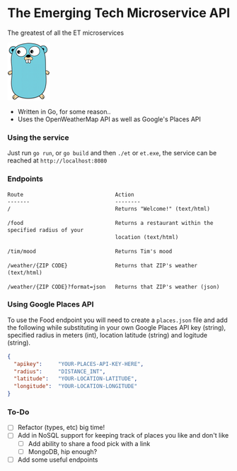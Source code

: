 # The Emerging Tech Microservice API
The greatest of all the ET microservices

![logo](https://raw.githubusercontent.com/mdubbs/et-microservice/master/img/go.png)

* Written in Go, for some reason..
* Uses the OpenWeatherMap API as well as Google's Places API

### Using the service
Just run `go run`, or `go build` and then `./et` or `et.exe`, the service can be reached at `http://localhost:8080`

### Endpoints
```
Route                             Action
-------                           --------
/                                 Returns "Welcome!" (text/html)

/food                             Returns a restaurant within the specified radius of your
                                  location (text/html)

/tim/mood                         Returns Tim's mood

/weather/{ZIP CODE}               Returns that ZIP's weather (text/html)

/weather/{ZIP CODE}?format=json   Returns that ZIP's weather (json)
```
### Using Google Places API

To use the Food endpoint you will need to create a `places.json` file and add the following while substituting in your own Google Places API key (string), specified radius in meters (int), location latitude (string) and logitude (string).

```json
{
  "apikey":     "YOUR-PLACES-API-KEY-HERE",
  "radius":     "DISTANCE_INT",
  "latitude":   "YOUR-LOCATION-LATITUDE",
  "longitude":  "YOUR-LOCATION-LONGITUDE"
}
```
### To-Do
- [ ] Refactor (types, etc) big time!
- [ ] Add in NoSQL support for keeping track of places you like and don't like
  - [ ] Add ability to share a food pick with a link
  - [ ] MongoDB, hip enough?
- [ ] Add some useful endpoints